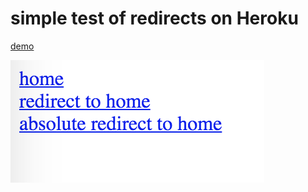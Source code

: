 # simple test of redirects on Heroku

[demo](https://https-redirect-test.herokuapp.com/)

![screen](https://raw.githubusercontent.com/scotchka/https-redirect-test/master/screen_shot.png)
